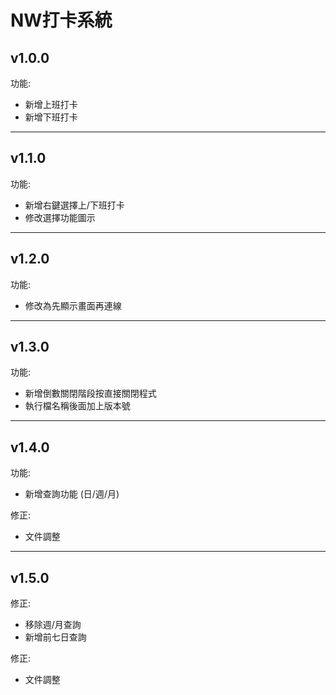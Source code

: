 # NW打卡系統

## v1.0.0
功能:
- 新增上班打卡
- 新增下班打卡
---
## v1.1.0
功能:
- 新增右鍵選擇上/下班打卡
- 修改選擇功能圖示
---
## v1.2.0
功能:
- 修改為先顯示畫面再連線
---
## v1.3.0
功能:
- 新增倒數關閉階段按<Enter>直接關閉程式
- 執行檔名稱後面加上版本號
---
## v1.4.0
功能:
- 新增查詢功能 (日/週/月)

修正:
- 文件調整
---
## v1.5.0
修正:
- 移除週/月查詢
- 新增前七日查詢

修正:
- 文件調整

